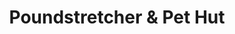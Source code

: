 ---
title: "Poundstretcher & Pet Hut"
url: /grimsby/poundstretcher-and-pet-hut/
shop: convenience
---